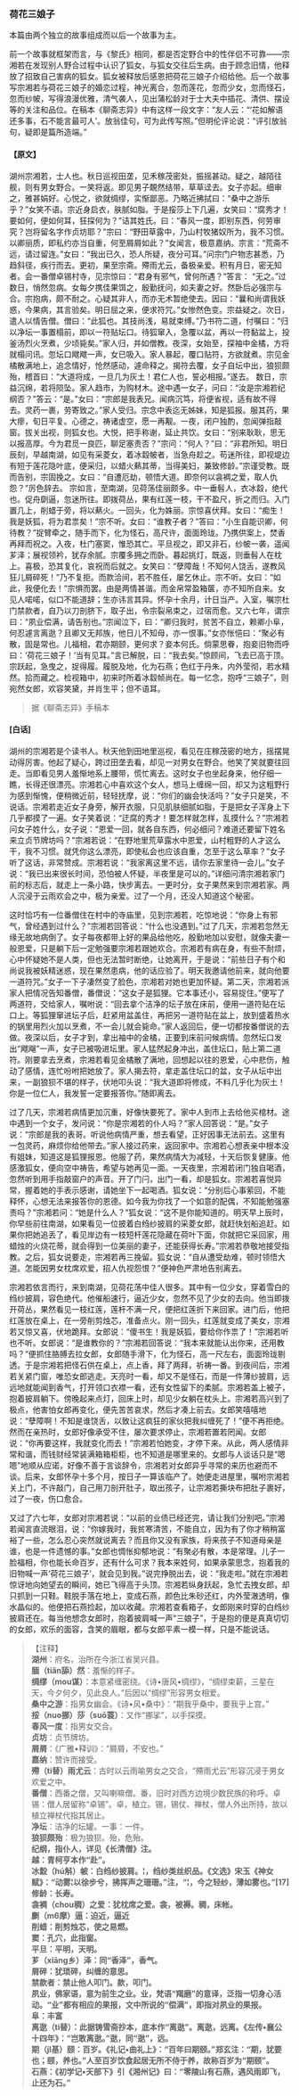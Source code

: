 <script type="text/javascript">
    var head = document.getElementsByTagName('head')[0];
    cssURL = '/public/liao.css';
    linkTag = document.createElement('link');
    linkTag.href = cssURL;
    linkTag.setAttribute('type','text/css');
    linkTag.setAttribute('rel','stylesheet');
    head.appendChild(linkTag);
</script>
### 荷花三娘子

本篇由两个独立的故事组成而以后一个故事为主。

前一个故事就框架而言，与《黎氏》相同，都是否定野合中的性伴侣不可靠——宗湘若在发现别人野合过程中认识了狐女，与狐女交往后生病。由于顾念旧情，他释放了招致自己害病的狐女。狐女被释放后感恩把荷花三娘子介绍给他。后一个故事写宗湘若与荷花三娘子的婚恋过程，神光离合，忽而莲花，忽而少女，忽而怪石，忽而纱帔，写得浪漫优雅，清气袭人，见出蒲松龄对于士大夫中插花、清供、摆设等的关注和品位。在稿本《聊斋志异》中有这样一段文字：“友人云：“‘花如解语还多事，石不能言最可人’。放翁佳句，可为此传写照。”但明伦评论说：“评引放翁句，疑即是篇所造端。”

#### 【原文】
<section>
湖州宗湘若，士人也。秋日巡视田垄，见禾稼茂密处，振摇甚动。疑之，越陌往舰，则有男女野合。一笑将返。即见男子靦然结带，草草迳去。女子亦起。细审之，雅甚娟好。心悦之，欲就绸缪，实惭鄙恶。乃略近拂拭曰：“桑中之游乐乎？”女笑不语。宗近身启衣，肤腻如脂。于是挼莎上下几遍，女笑曰：“腐秀才！要如何，便如何耳，狂探何为？”诘其姓氏。曰：“春风一度，即别东西，何劳审究？岂将留名字作贞坊耶？”宗曰：“野田草露中，乃山村牧猪奴所为，我不习惯。以卿丽质，即私约亦当自重，何至屑屑如此？”女闻言，极意嘉纳。宗言：“荒斋不远，请过留连。”女曰：“我出已久，恐人所疑，夜分可耳。”问宗门户物志甚悉，乃趋斜径，疾行而去。更初，果至宗斋。殢雨尤云，备极亲爱。积有月日，密无知者。会一番僧卓锡村寺，见宗惊曰：“君身有邪气，曾何所遇？”答言：
“无之。”过数日，悄然忽病。女每夕携佳果饵之，殷勤抚问，如夫妻之好。然卧后必强宗与合。宗抱病，颇不耐之。心疑其非人，而亦无术暂绝使去。因曰：“曩和尚谓我妖惑，今果病，其言验矣。明日屈之来，便求符咒。”女惨然色变。宗益疑之。次日，遣人以情告僧。僧曰：“此狐也。其技尚浅，易就束缚。”乃书符二道，付嘱曰：“归以净坛一事置榻前，即以一符贴坛口。待狐窜入，急覆以盆，再以一符黏盆上，投釜汤烈火烹煮，少顷毙矣。”家人归，并如僧教。夜深，女始至，探袖中金橘，方将就榻问讯。忽坛口飕飕一声，女已吸入。家人暴起，覆口贴符，方欲就煮。宗见金橘散满地上，追念情好，怆然感动，遽命释之。揭符去覆，女子自坛中出，狼狈颇殆，稽首曰：“大道将成，一旦几为灰土！君仁人也，誓必相报。”遂去。
数日，宗益沉绵，若将陨坠。家人趋市，为购材木。途中遇一女子，问曰：“汝是宗湘若纪纲否？”答云：“是。”女曰：“宗郎是我表兄。闻病沉笃，将便省视，适有故不得去。灵药一裹，劳寄致之。”家人受归。宗念中表迄无姊妹，知是狐报。服其药，果大瘳，旬日平复。心德之，祷诸虚空，愿一再觏。一夜，闭户独酌，忽闻弹指敲窗。拔关出视，则狐女也。大悦，把手称谢，延止共饮。女曰：“别来耿耿，思无以报高厚。今为君觅一良匹，聊足塞责否？”宗问：“何人？”曰：“非君所知。明日辰刻，早越南湖，如见有采菱女，着冰縠帔者，当急舟趁之。苟迷所往，即视堤边有短于莲花隐叶底，便采归，以蜡火爇其蒂，当得美妇，兼致修龄。”宗谨受教。既而告别，宗固挽之。女曰：“自遭厄劫，顿悟大道。即奈何以衾裯之爱，取人仇怨？”厉色辞去。
宗如言，至南湖，见荷荡佳丽颇多。中一垂髫人，衣冰縠，绝代也。促舟劘逼，忽迷所往。即拨荷丛，果有红莲一枝，干不盈尺，折之而归。入门置几上，削蜡于旁，将以爇火。一回头，化为姝丽。宗惊喜伏拜。女曰：“痴生！我是妖狐，将为君祟矣！”宗不听。女曰：“谁教子者？”答曰：“小生自能识卿，何待教？”捉臂牵之，随手而下，化为怪石，高尺许，面面玲珑。乃携供案上，焚香再拜而祝之。入夜，杜门塞窦，惟恐其亡。平旦视之，即又非石，纱帔一袭，遥闻芗泽；展视领衿，犹存余腻。宗覆多拥之而卧。暮起挑灯，既返，则垂髫人在枕上。喜极，恐其复化，哀祝而后就之。女笑曰：“孽障哉！不知何人饶舌，遂教风狂儿屑碎死！”乃不复拒。而款洽间，若不胜任，屡乞休止。宗不听。女曰：“如此，我便化去！”宗惧而罢。由是两情甚谐。而金帛常盈箱箧，亦不知所自来。女见人喏喏，似口不能道辞；生亦讳言其异。怀孕十余月，计日当产。入室，嘱宗杜门禁款者，自乃以刀剖脐下，取子出，令宗裂帛束之，过宿而愈。又六七年，谓宗曰：“夙业偿满，请告别也。”宗闻泣下，曰：“卿归我时，贫苦不自立，赖卿小阜，何忍遽言离逖？且卿又无邦族，他日儿不知母，亦一恨事。”女亦怅悒曰：“聚必有散，固是常也。儿福相，君亦期颐，更何求？妾本何氏。倘蒙思眷，抱妾旧物而呼曰：‘荷花三娘子！’当有见耳。”言已解脱，曰：“我去矣。”惊顾间，飞去已高于顶。宗跃起，急曳之，捉得履。履脱及地，化为石燕；色红于丹朱，内外莹彻，若水精然。拾而藏之。检视箱中，初来时所着冰縠帧尚在。每一忆念，抱呼“三娘子”，则宛然女郎，欢容笑黛，并肖生平；但不语耳。

</section>

> 据《聊斋志异》手稿本

#### [白话]
<aside>

湖州的宗湘若是个读书人。秋天他到田地里巡视，看见在庄稼茂密的地方，摇摆晃动得厉害。他起了疑心，跨过田垄去看，却见一对男女在野合。他笑了笑就要往回走。当即看见男人羞惭地系上腰带，慌忙离去。这时女子也坐起身来，他仔细一瞧，长得还很漂亮。宗湘若心中喜欢这个女人，想马上缠绵一回，却又为这粗野行为感到惭愧，便稍微近前，轻轻抚摩，说：“你们的幽会快活吗？”女子只是笑，不说话。宗湘若走近女子身旁，解开衣服，只见肌肤细腻如脂，于是把女子浑身上下几乎都摸了一遍。女子笑着说：“迂腐的秀才！要怎样就怎样，乱摸什么？”宗湘若问女子姓什么，女子说：“恩爱一回，就各自东西，何必细问？难道还要留下姓名来立贞节牌坊吗？”宗湘若说：“在野地里荒草露水中恩爱，山村粗野的人才这么干，我不习惯。就凭你这么漂亮，即使私会也应该自重，怎至于这么草率？”女子听了这话，非常赞成。宗湘若说：“我家离这里不远，请你去家里待一会儿。”女子说：“我已出来很长时间，恐怕被人怀疑，半夜里是可以的。”详细问清宗湘若家门前的标志后，就走上一条小路，快步离去。一更时分，女子果然来到宗湘若家。两人沉浸于云雨欢会之中，极为亲爱。过了一个月，还没人知道这个秘密。

这时恰巧有一位番僧住在村中的寺庙里，见到宗湘若，吃惊地说：“你身上有邪气，曾经遇到过什么？”宗湘若回答说：“什么也没遇到。”过了几天，宗湘若忽然无缘无故地病倒了。女子每夜都带上好的果品给他吃，殷勤地加以安慰，就像夫妻一般恩爱，只是躺下后一定勉强要宗湘若跟她欢合。宗湘若有病在身，有些不耐烦，心中怀疑她不是人类，但也无法暂时断绝，让她离开，于是说：“前些日子有个和尚说我被妖精迷惑，现在果然患病，他的话应验了。明天我邀请他前来，就向他要一道符咒。”女子一下子凄然变了脸色，宗湘若对她也更加怀疑。第二天，宗湘若派家人把情况告知番僧，番僧说：“这女子是狐狸。它本事还小，容易捉住。”便写了两道符，交给家人，嘱咐说：“回去拿个洁净的坛子放在床前，便用一道符贴在坛口上。等狐狸窜进坛子后，赶紧用盆盖住，再把另一道符贴在盆上，放到盛着热水的锅里用烈火加以烹煮，不一会儿就会毙命。”家人返回后，便一切都按番僧说的去做。夜深以后，女子才到，拿出袖中的金橘，正要到床前问候病情。忽然坛口发出“飕飗”一声，女子已被吸进坛里。家人猛然起身冲出，盖住坛口，贴上第二道符。刚要拿去烹煮，宗湘若看见金橘散了满地，回想起以往的恩爱，心中悲伤，触动了感情，连忙吩咐把她放了。家人揭去符，拿走盖住坛口的盆，女子从坛中出来，一副狼狈不堪的样子，伏地叩头说：“我大道即将修成，不料几乎化为灰土！你是一位仁人，我发誓一定要报答你。”随即离去。

过了几天，宗湘若病情更加沉重，好像快要死了。家中人到市上去给他买棺材。途中遇到一个女子，发问说：“你是宗湘若的仆人吗？”家人回答说：“是。”女子说：“宗郎是我的表哥。听说他病情严重，想去看望，正好因事无法前去。这里有一包灵药，麻烦你给他带去。”家人接过药来，返回家中。宗湘若心想表亲中根本没有姐妹，知道这是狐狸报恩。他服了药，果然病情大为减轻，十天后恢复健康。他感激狐女，便向空中祷告，希望与她再见一面。一天夜里，宗湘若闭门独自喝酒，忽然听到用手指敲窗户的声音。开了门闩，出门一看，却是狐女。宗湘若喜悦异常，握着她的手表示感谢，请她坐下一起喝酒。狐女说：“分别后心事萦回，不能释怀，心想无法来报答你的恩德。如今我为你找了一个如意的配偶，不知能勉强塞责吗？”宗湘若问：“她是什么人？”狐女说：“这不是你能知道的。明天早上辰时，你早些前往南湖，如果看见一位披着白绉纱披肩的采菱女郎，就赶快划船追赶。如果你把她追丢了，看见岸边有一枝短杆莲花隐藏在荷叶下面，你就把它采回家，用蜡烛的火烧花蒂，就会得到一位美丽的妻子，还能获得长寿。”宗湘若恭敬地接受指教。之后，狐女说要走，宗湘若再三挽留。狐女说：“自从遭受劫难，顿时领悟大道。怎能因男女枕席欢爱，招人仇视怨恨？”便神色严肃地告别离去。

宗湘若依言而行，来到南湖，见荷花荡中佳人很多。其中有一位少女，穿着雪白的绉纱披肩，容色绝代。他催船速行，逼近少女，忽然不见了少女的去向。他当即拨开荷丛，果然看见一枝红莲，莲杆不满一尺，便把红莲折下来回家。进门后，他把红莲放在桌上，在一旁削剪烛芯，准备点火。刚一回头，红莲就变成了美女，宗湘若又惊又喜，伏地跪拜。女郎说：“傻书生！我是妖狐，要给你作祟了！”宗湘若听也不听。女郎说：“是谁教你的？”宗湘若回答说：“我本来就能认出你来，还用教吗？”便抓住胳膊去拉女郎，女郎随手滑下，化为怪石，高一尺左右，面面玲珑剔透。于是宗湘若把怪石供在桌上，点上香，拜了两拜，祈祷一番。到夜间后，宗湘若关紧门窗，唯恐女郎逃走。天亮时一看，却又不是怪石，而是一件薄纱披肩，远远地就能闻到香气，打开领口衣襟一看，还有女性留下的柔腻。宗湘若盖上被子，抱着披肩躺下。傍晚起来点灯，回床上时，却见少女躺在枕头上。宗湘若高兴到了极点，他害怕女郎再变化，便先苦苦哀求，然后才凑上前去。女郎笑嘻嘻地说：“孽障啊！不知是谁饶舌，以致让这疯狂的家伙把我纠缠死了！”便不再拒绝。然而在亲热时，女郎好像承受不住，屡次要求停止，宗湘若置若罔闻。女郎说：“你再要这样，我就变化而去！”宗湘若怕她变，才停下来。从此，两人感情非常和谐，而钱财经常装满箱箱柜柜，也不知道是哪里来的。女郎与人谈话只是“嗯嗯”地顺从应诺，好像不善于言谈辞令，宗湘若对女郎异乎寻常的来历也避而不谈。后来，女郎怀孕十多个月，按日子一算该临产了。她便走进屋里，嘱咐宗湘若关上门，不许敲门，自己用刀剖开肚子，取出孩子，让宗湘若撕块布把肚子裹好，过了一夜，伤口愈合。

又过了六七年，女郎对宗湘若说：“以前的业债已经还完，请让我们分别吧。”宗湘若闻言直流眼泪，说：“你嫁我时，我贫寒清苦，不能自立，因为有了你才稍稍富裕了一些，怎么忍心突然就说离去？而且你又没有家族，将来孩子不知道母亲是谁，也是一件遗憾的事。”女郎也惆怅抑郁地说：“有聚必有散，本是常理。儿子一脸福相，你也能长命百岁，还有什么可求？我本来姓何，如果承蒙思念，抱着我的旧物喊一声‘荷花三娘子’，就会见到我。”说完挣脱出去，说：“我走啦。”就在宗湘若惊讶地向她望去的瞬间，她已飞得高于头顶。宗湘若纵身跃起，急忙去拽女郎，却只抓到一只鞋。鞋脱手落在地上，变成石燕，颜色比朱砂还红，内外莹澈透明，像水晶似的。他便把石燕捡起，加以收藏。宗湘若查看箱子，女郎刚来时穿的白绉纱披肩还在。每当他想念女郎时，抱着披肩喊一声“三娘子”，于是抱的便是真真切切的女郎，欢乐的面容，含笑的眉眼，都与女郎平素一模一样，只是不能说话。

</aside>

> 【注释】  
<b>湖州</b>：府名，治所在今浙江省吴兴县。  
<b>腼（tiǎn舔）然</b>：羞惭的样子。  
<b>绸缪（mou谋）</b>：本意紧缠密绕。《诗•唐风•绸缪》，“绸缪束薪，三星在天，今夕何夕，见此良人。”后因以“绸缪”形容男女相爱。  
<b>桑中之游</b>：指男女幽会。《诗•风•桑中》：“期我乎桑中，要我乎上宫。”  
<b>挼（nuo挪）莎（suō蓑）</b>：又作“挪挲”，以手探摸。  
<b>春风一度</b>：指男女交合。  
<b>贞坊</b>：贞节牌坊。  
<b>屑屑</b>：《广雅•释训》：“屑屑，不安也。”  
<b>嘉纳</b>：赞许而接受。  
<b>殢（ti替）雨尤云</b>：古时以云雨喻男女之交合，“殢雨尤云”形容沉浸于男女欢爱之中。  
<b>番僧</b>：西番之僧，又叫喇嘛僧。番，旧时对西方边境少数民族的称呼。卓锡：僧人居留称“卓锡”。卓，植立。锡，锡仗、禅杖，僧人外出所持，故以植立禅杖代指其居止。  
<b>净坛</b>：洁净的坛罐。一事：一件。  
<b>狼狈颇殆</b>：极为狼狈。殆，危殆。  
<b>纪纲，指仆人，详见《长清僧》注。  
<b>越</b>：青柯亨本作“赴”。  
<b>冰縠（hú斛）帔</b>：白绉纱披肩。¦，绉纱类丝织品。《文选》宋玉《神女赋》：“动雾¦以徐步兮，拂挥声之珊珊。”注，“¦，今之轻纱，薄如雾也。”[17]修龄：长寿。  
<b>衾裯（chou稠）之爱</b>：犹枕席之爱。衾，被褥。稠，床帐。  
<b>劘（m6摩）逼</b>：迫近，逼近  
<b>削蜡</b>：削剪烛芯，使之易燃。  
<b>窦</b>：孔穴，此指窗。  
<b>平旦</b>：平明，天明。  
<b>芗（xiāng乡）泽</b>：同“香泽”，香气。  
<b>屑碎</b>：犹琐碎，纠缠的意思。  
<b>禁款者</b>：禁止他人叩门。款，叩门。  
<b>夙业，佛家语，意为前生之业。业，梵语“羯磨”的意译，泛指一切身心活动。“业”都有相应的果报，文中所说的“偿满”，即指对夙业的果报。  
<b>阜</b>：丰富  
<b>离逖（ti替）</b>：此据铸雪斋抄本，底本作“离逖”。离逖，远离。《左传•襄公十四年》：“岂敢离逖。”逖，同“逖”，远。  
<b>期（jI基）颐</b>：百岁。《礼记•曲礼上》：“百年曰期颐。”郑玄注：“期，犹要也；颐，养也。”人至百岁饮食起居无所不侍于养，故称百岁为“期颐”。  
<b>石燕</b>：《初学记•天部下》引《湘州记》曰：“零陵山有石燕，遇风雨即飞，止还为石。”  
